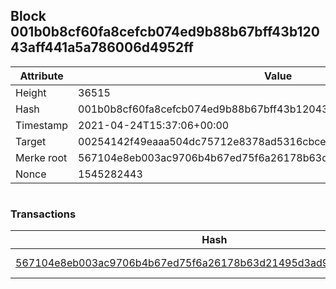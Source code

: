 ## Block 001b0b8cf60fa8cefcb074ed9b88b67bff43b12043aff441a5a786006d4952ff

Attribute | Value
--- | ---
Height | 36515
Hash | 001b0b8cf60fa8cefcb074ed9b88b67bff43b12043aff441a5a786006d4952ff
Timestamp | 2021-04-24T15:37:06+00:00
Target | 00254142f49eaaa504dc75712e8378ad5316cbcead634704b3734b6271167cc4
Merke root | 567104e8eb003ac9706b4b67ed75f6a26178b63d21495d3ad91f75b456f69998
Nonce | 1545282443

```

```

### Transactions

Hash | Amount
--- | ---
[567104e8eb003ac9706b4b67ed75f6a26178b63d21495d3ad91f75b456f69998](567104e8eb003ac9706b4b67ed75f6a26178b63d21495d3ad91f75b456f69998.md) | 10.00000000 SKEPTI 
